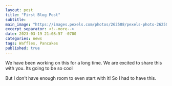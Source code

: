 ```yaml
---
layout: post
title: "First Blog Post"
subtitle:
main_image: "https://images.pexels.com/photos/262508/pexels-photo-262508.jpeg"
excerpt_separator: <!--more-->
date: 2023-03-19 21:08:57 -0700
categories: news
tags: Waffles, Pancakes
published: true
---
```


We have been working on this for a long time. We are excited to share this with you. Its going to be so cool

<!--more-->

But I don't have enough room to even start with it! So I had to have this.
